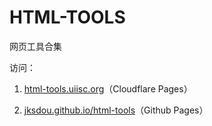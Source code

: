 # HTML-TOOLS

网页工具合集

访问：

1. [html-tools.uiisc.org](https://html-tools.uiisc.org)（Cloudflare Pages）

2. [jksdou.github.io/html-tools](https://jksdou.github.io/html-tools/)（Github Pages）
